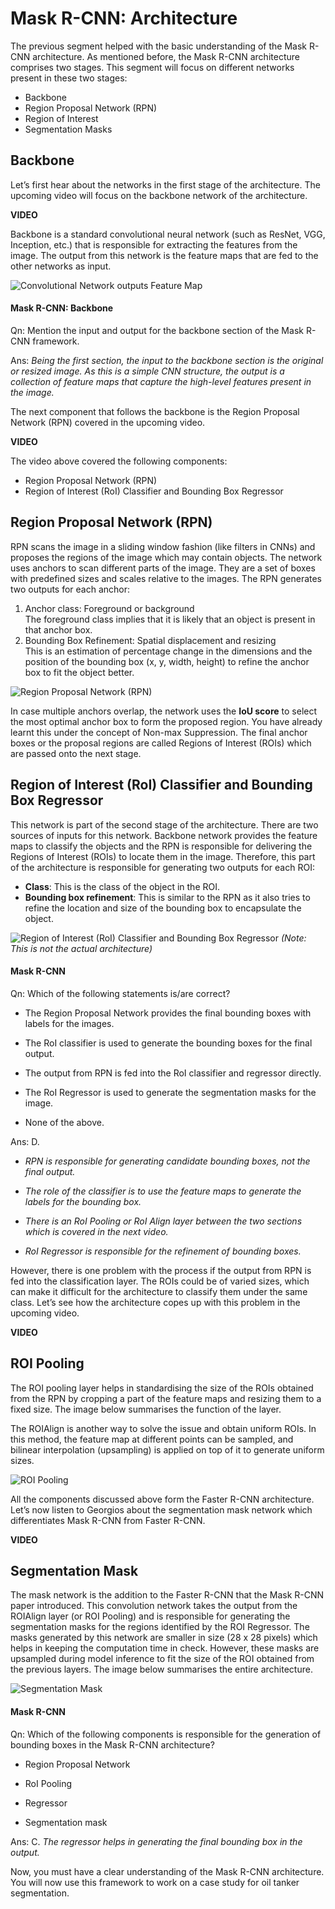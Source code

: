 # Mask R-CNN: Architecture

The previous segment helped with the basic understanding of the Mask R-CNN architecture. As mentioned before, the Mask R-CNN architecture comprises two stages. This segment will focus on different networks present in these two stages:

-   Backbone
-   Region Proposal Network (RPN)
-   Region of Interest
-   Segmentation Masks

## Backbone

Let’s first hear about the networks in the first stage of the architecture. The upcoming video will focus on the backbone network of the architecture.

**VIDEO**

Backbone is a standard convolutional neural network (such as ResNet, VGG, Inception, etc.) that is responsible for extracting the features from the image. The output from this network is the feature maps that are fed to the other networks as input. 

![Convolutional Network outputs Feature Map](https://i.ibb.co/ZJXX3f8/Convolutional-Network-outputs-Feature-Map.jpg)

#### Mask R-CNN: Backbone

Qn: Mention the input and output for the backbone section of the Mask R-CNN framework.

Ans: *Being the first section, the input to the backbone section is the original or resized image. As this is a simple CNN structure, the output is a collection of feature maps that capture the high-level features present in the image.*

The next component that follows the backbone is the Region Proposal Network (RPN) covered in the upcoming video.

**VIDEO**

The video above covered the following components:

-   Region Proposal Network (RPN)
-   Region of Interest (RoI) Classifier and Bounding Box Regressor

## Region Proposal Network (RPN)

RPN scans the image in a sliding window fashion (like filters in CNNs) and proposes the regions of the image which may contain objects. The network uses anchors to scan different parts of the image. They are a set of boxes with predefined sizes and scales relative to the images. The RPN generates two outputs for each anchor:

1.  Anchor class: Foreground or background   
    The foreground class implies that it is likely that an object is present in that anchor box.
2.  Bounding Box Refinement: Spatial displacement and resizing  
    This is an estimation of percentage change in the dimensions and the position of the bounding box (x, y, width, height) to refine the anchor box to fit the object better.

![Region Proposal Network (RPN)](https://i.ibb.co/8xTzYnj/Region-Proposal-Network-RPN.jpg)

In case multiple anchors overlap, the network uses the **IoU score** to select the most optimal anchor box to form the proposed region. You have already learnt this under the concept of Non-max Suppression. The final anchor boxes or the proposal regions are called Regions of Interest (ROIs) which are passed onto the next stage.

## Region of Interest (RoI) Classifier and Bounding Box Regressor

This network is part of the second stage of the architecture. There are two sources of inputs for this network. Backbone network provides the feature maps to classify the objects and the RPN is responsible for delivering the Regions of Interest (ROIs) to locate them in the image. Therefore, this part of the architecture is responsible for generating two outputs for each ROI:

-   **Class**: This is the class of the object in the ROI.
-   **Bounding box refinement**: This is similar to the RPN as it also tries to refine the location and size of the bounding box to encapsulate the object.

![Region of Interest (RoI) Classifier and Bounding Box Regressor](https://i.ibb.co/yWRh0YG/Region-of-Interest-Ro-I-Classifier-and-Bounding-Box-Regressor.jpg)
_(Note: This is not the actual architecture)_

#### Mask R-CNN

Qn: Which of the following statements is/are correct?

- The Region Proposal Network provides the final bounding boxes with labels for the images.

- The RoI classifier is used to generate the bounding boxes for the final output.

- The output from RPN is fed into the RoI classifier and regressor directly.

- The RoI Regressor is used to generate the segmentation masks for the image.

- None of the above.

Ans: D. 

- *RPN is responsible for generating candidate bounding boxes, not the final output.*

- *The role of the classifier is to use the feature maps to generate the labels for the bounding box.*

- *There is an RoI Pooling or RoI Align layer between the two sections which is covered in the next video.*

- *RoI Regressor is responsible for the refinement of bounding boxes.*

However, there is one problem with the process if the output from RPN is fed into the classification layer. The ROIs could be of varied sizes, which can make it difficult for the architecture to classify them under the same class. Let’s see how the architecture copes up with this problem in the upcoming video.

**VIDEO**

## ROI Pooling

The ROI pooling layer helps in standardising the size of the ROIs obtained from the RPN by cropping a part of the feature maps and resizing them to a fixed size. The image below summarises the function of the layer.

The ROIAlign is another way to solve the issue and obtain uniform ROIs. In this method, the feature map at different points can be sampled, and bilinear interpolation (upsampling) is applied on top of it to generate uniform sizes.

![ROI Pooling](https://i.ibb.co/bRXT17r/ROI-Pooling.jpg)

All the components discussed above form the Faster R-CNN architecture. Let’s now listen to Georgios about the segmentation mask network which differentiates Mask R-CNN from Faster R-CNN.

**VIDEO**

## Segmentation Mask

The mask network is the addition to the Faster R-CNN that the Mask R-CNN paper introduced. This convolution network takes the output from the ROIAlign layer (or ROI Pooling) and is responsible for generating the segmentation masks for the regions identified by the ROI Regressor. The masks generated by this network are smaller in size (28 x 28 pixels) which helps in keeping the computation time in check. However, these masks are upsampled during model inference to fit the size of the ROI obtained from the previous layers. The image below summarises the entire architecture.

![Segmentation Mask](https://i.ibb.co/qx7cYg3/Segmentation-Mask.jpg)

#### Mask R-CNN

Qn: Which of the following components is responsible for the generation of bounding boxes in the Mask R-CNN architecture?

- Region Proposal Network

- RoI Pooling

- Regressor

- Segmentation mask

Ans: C. *The regressor helps in generating the final bounding box in the output.*

Now, you must have a clear understanding of the Mask R-CNN architecture. You will now use this framework to work on a case study for oil tanker segmentation.